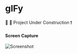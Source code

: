 # glFy

:nut_and_bolt: :hammer: Project Under Construction :exclamation:

#### Screen Capture  
  ![Screenshot](http://i.imgur.com/sK76wvE.jpg "VoxelsScreenshot1")
  
  

